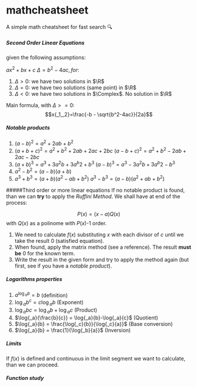 # mathcheatsheet
A simple math cheatsheet for fast search 🔍  

##### Second Order Linear Equations
given the following assumptions:

$ax^2+bx+c$ $\Delta = b^2 - 4ac, for:$
1) $\Delta > 0 :$ we have two solutions in $\R$
2) $\Delta = 0 :$ we have two solutions (same point) in $\R$
3) $\Delta < 0 :$ we have two solutions in $\Complex$. No solution in $\R$

Main formula, with $\Delta>=0$: $$x{_1,_2}=\frac{-b - \sqrt{b^2-4ac}}{2a}$$

##### Notable products
1) $(a-b)^2 = a^2+2ab+b^2$ 
2) $(a+b+c)^2 = a^2+b^2+2ab+2ac+2bc$
   $(a-b+c)^2 = a^2+b^2-2ab+2ac-2bc$
3) $(a+b)^3 = a^3+3a^2b+3a^b2+b^3$
   $(a-b)^3 = a^3-3a^2b+3a^b2-b^3$
4) $a^2-b^2 = (a-b)(a+b)$
5) $a^3+b^3 = (a+b)(a^2-ab+b^2)$
   $a^3-b^3 = (a-b)(a^2+ab+b^2)$

#####Third order or more linear equations
If no notable product is found, than we can **try** to apply the *Ruffini Method*. We shall have at end of the process:

  $$P(x)=(x-a)Q(x)$$ with $Q(x)$ as a polinome with $P(x)$-1 order.

1) We need to calculate $f(x)$ substituting $x$ with each divisor of $c$ until we take the result 0 (satisfied equation).
2) When found, apply the matrix method (see a reference). The result **must be** 0 for the known term.
3) Write the result in the given form and try to apply the method again (but first, see if you have a *notable product*).

##### Logarithms properties
1) $a^{\log{_a}{b}} = b$ (definition)
2) $\log{_a}{b^c} = c\log{_a}{b}$ (Exponent)
3) $\log{_a}{bc} = \log{_a}{b}+\log{_a}{c}$ (Product)
4) $\log{_a}{\frac{b}{c}} = \log{_a}{b}-\log{_a}{c}$ (Quotient)
5) $\log{_a}{b} = \frac{\log{_c}{b}}{\log{_c}{a}}$ (Base conversion)
6) $\log{_a}{b} = \frac{1}{\log{_b}{a}}$ (Inversion)

##### Limits

If $f(x)$ is defined and continuous in the limit segment we want to calculate, than we can proceed.

##### Function study

